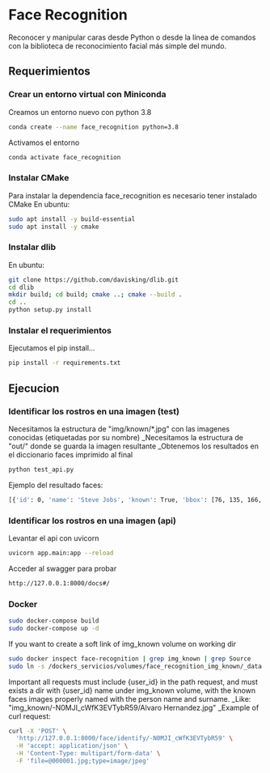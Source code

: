 # Face Recognition
Reconocer y manipular caras desde Python o desde la línea de comandos con
la biblioteca de reconocimiento facial más simple del mundo.

## Requerimientos
### Crear un entorno virtual con Miniconda
Creamos un entorno nuevo con python 3.8
```bash
conda create --name face_recognition python=3.8
```
Activamos el entorno
```bash
conda activate face_recognition
```
### Instalar CMake
Para instalar la dependencia face_recognition es necesario tener instalado CMake
En ubuntu:
```bash
sudo apt install -y build-essential
sudo apt install -y cmake
```
### Instalar dlib
En ubuntu:
```bash
git clone https://github.com/davisking/dlib.git
cd dlib
mkdir build; cd build; cmake ..; cmake --build .
cd ..
python setup.py install
```
### Instalar el requerimientos
Ejecutamos el pip install...
```bash
pip install -r requirements.txt
```
## Ejecucion
### Identificar los rostros en una imagen (test)
Necesitamos la estructura de "img/known/*.jpg" con las imagenes conocidas (etiquetadas por su nombre)
_Necesitamos la estructura de "out/" donde se guarda la imagen resultante
_Obtenemos los resultados en el diccionario faces imprimido al final
```bash
python test_api.py
```
Ejemplo del resultado faces:
```bash
[{'id': 0, 'name': 'Steve Jobs', 'known': True, 'bbox': [76, 135, 166, 46]}, {'id': 0, 'name': 'Desconocido', 'known': False, 'bbox': [60, 304, 103, 261]}]
```
### Identificar los rostros en una imagen (api)
Levantar el api con uvicorn
```bash
uvicorn app.main:app --reload
```
Acceder al swagger para probar
```bash
http://127.0.0.1:8000/docs#/
```
### Docker
```bash
sudo docker-compose build
sudo docker-compose up -d
```
If you want to create a soft link of img_known volume on working dir
```bash
sudo docker inspect face-recognition | grep img_known | grep Source
sudo ln -s /dockers_servicios/volumes/face_recognition_img_known/_data ./img_known
```
Important all requests must include {user_id} in the path request, and must exists a dir with {user_id} name under img_known volume, with the known faces images properly named with the person name and surname. _Like: "img_known/-N0MJI_cWfK3EVTybR59/Alvaro Hernandez.jpg"
_Example of curl request:
```bash
curl -X 'POST' \
  'http://127.0.0.1:8000/face/identify/-N0MJI_cWfK3EVTybR59' \
  -H 'accept: application/json' \
  -H 'Content-Type: multipart/form-data' \
  -F 'file=@000001.jpg;type=image/jpeg'
```
